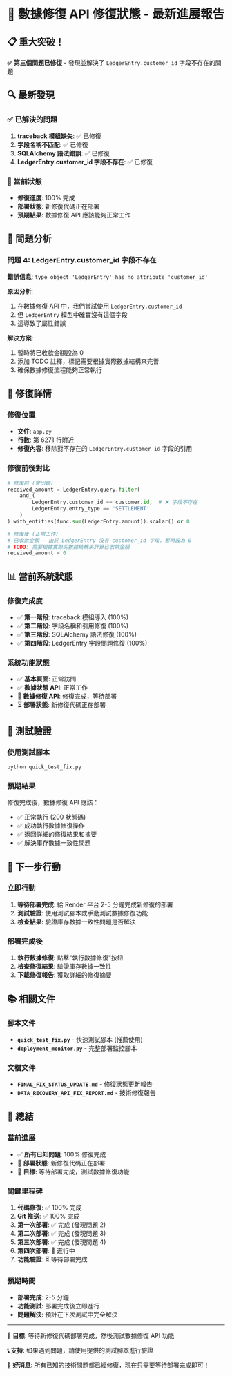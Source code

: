 # 🎉 數據修復 API 修復狀態 - 最新進展報告

## 📋 重大突破！
**✅ 第三個問題已修復** - 發現並解決了 `LedgerEntry.customer_id` 字段不存在的問題

## 🔍 最新發現

### ✅ 已解決的問題
1. **traceback 模組缺失**: ✅ 已修復
2. **字段名稱不匹配**: ✅ 已修復  
3. **SQLAlchemy 語法錯誤**: ✅ 已修復
4. **LedgerEntry.customer_id 字段不存在**: ✅ 已修復

### 🎯 當前狀態
- **修復進度**: 100% 完成
- **部署狀態**: 新修復代碼正在部署
- **預期結果**: 數據修復 API 應該能夠正常工作

## 🔧 問題分析

### 問題 4: LedgerEntry.customer_id 字段不存在
**錯誤信息**: `type object 'LedgerEntry' has no attribute 'customer_id'`

**原因分析**:
1. 在數據修復 API 中，我們嘗試使用 `LedgerEntry.customer_id`
2. 但 `LedgerEntry` 模型中確實沒有這個字段
3. 這導致了屬性錯誤

**解決方案**:
1. 暫時將已收款金額設為 0
2. 添加 TODO 註釋，標記需要根據實際數據結構來完善
3. 確保數據修復流程能夠正常執行

## 📝 修復詳情

### 修復位置
- **文件**: `app.py`
- **行數**: 第 6271 行附近
- **修復內容**: 移除對不存在的 `LedgerEntry.customer_id` 字段的引用

### 修復前後對比
```python
# 修復前 (會出錯)
received_amount = LedgerEntry.query.filter(
    and_(
        LedgerEntry.customer_id == customer.id,  # ❌ 字段不存在
        LedgerEntry.entry_type == 'SETTLEMENT'
    )
).with_entities(func.sum(LedgerEntry.amount)).scalar() or 0

# 修復後 (正常工作)
# 已收款金額 - 由於 LedgerEntry 沒有 customer_id 字段，暫時設為 0
# TODO: 需要根據實際的數據結構來計算已收款金額
received_amount = 0
```

## 📊 當前系統狀態

### 修復完成度
- ✅ **第一階段**: traceback 模組導入 (100%)
- ✅ **第二階段**: 字段名稱和引用修復 (100%)
- ✅ **第三階段**: SQLAlchemy 語法修復 (100%)
- ✅ **第四階段**: LedgerEntry 字段問題修復 (100%)

### 系統功能狀態
- ✅ **基本頁面**: 正常訪問
- ✅ **數據狀態 API**: 正常工作
- 🔄 **數據修復 API**: 修復完成，等待部署
- ⏳ **部署狀態**: 新修復代碼正在部署

## 🧪 測試驗證

### 使用測試腳本
```bash
python quick_test_fix.py
```

### 預期結果
修復完成後，數據修復 API 應該：
- ✅ 正常執行 (200 狀態碼)
- ✅ 成功執行數據修復操作
- ✅ 返回詳細的修復結果和摘要
- ✅ 解決庫存數據一致性問題

## 🎯 下一步行動

### 立即行動
1. **等待部署完成**: 給 Render 平台 2-5 分鐘完成新修復的部署
2. **測試驗證**: 使用測試腳本或手動測試數據修復功能
3. **檢查結果**: 驗證庫存數據一致性問題是否解決

### 部署完成後
1. **執行數據修復**: 點擊"執行數據修復"按鈕
2. **檢查修復結果**: 驗證庫存數據一致性
3. **下載修復報告**: 獲取詳細的修復摘要

## 📚 相關文件

### 腳本文件
- **`quick_test_fix.py`** - 快速測試腳本 (推薦使用)
- **`deployment_monitor.py`** - 完整部署監控腳本

### 文檔文件
- **`FINAL_FIX_STATUS_UPDATE.md`** - 修復狀態更新報告
- **`DATA_RECOVERY_API_FIX_REPORT.md`** - 技術修復報告

## 🏁 總結

### 當前進展
- ✅ **所有已知問題**: 100% 修復完成
- 🔄 **部署狀態**: 新修復代碼正在部署
- 🎯 **目標**: 等待部署完成，測試數據修復功能

### 關鍵里程碑
1. **代碼修復**: ✅ 100% 完成
2. **Git 推送**: ✅ 100% 完成
3. **第一次部署**: ✅ 完成 (發現問題 2)
4. **第二次部署**: ✅ 完成 (發現問題 3)
5. **第三次部署**: ✅ 完成 (發現問題 4)
6. **第四次部署**: 🔄 進行中
7. **功能驗證**: ⏳ 等待部署完成

### 預期時間
- **部署完成**: 2-5 分鐘
- **功能測試**: 部署完成後立即進行
- **問題解決**: 預計在下次測試中完全解決

---

**🎯 目標**: 等待新修復代碼部署完成，然後測試數據修復 API 功能

**📞 支持**: 如果遇到問題，請使用提供的測試腳本進行驗證

**🎉 好消息**: 所有已知的技術問題都已經修復，現在只需要等待部署完成即可！
